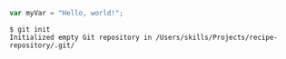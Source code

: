 ``` javascript
var myVar = "Hello, world!";
```

```
$ git init
Initialized empty Git repository in /Users/skills/Projects/recipe-repository/.git/
```

